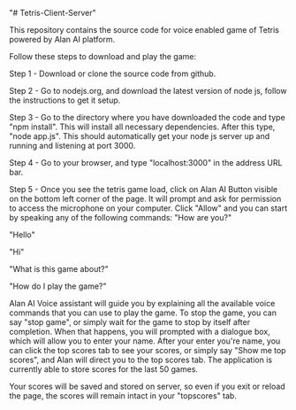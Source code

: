 "# Tetris-Client-Server" 

This repository contains the source code for voice enabled game of Tetris powered by Alan AI platform.

Follow these steps to download and play the game:

Step 1 - Download or clone the source code from github.

Step 2 - Go to nodejs.org, and download the latest version of node js, follow the instructions to get it setup.

Step 3 - Go to the directory where you have downloaded the code and type "npm install". This will install all necessary dependencies. After this type, "node app.js". This should automatically get your node js server up and running and listening at port 3000.

Step 4 - Go to your browser, and type "localhost:3000" in the address URL bar.

Step 5 - Once you see the tetris game load, click on Alan AI Button visible on the bottom left corner of the page. It will prompt and ask for permission to access the microphone on your computer. Click "Allow" and you can start by speaking any of the following commands: "How are you?"

"Hello"

"Hi"

"What is this game about?"

"How do I play the game?"

Alan AI Voice assistant will guide you by explaining all the available voice commands that you can use to play the game. To stop the game, you can say "stop game", or simply wait for the game to stop by itself after completion. When that happens, you will prompted with a dialogue box, which will allow you to enter your name. After your enter you're name, you can click the top scores tab to see your scores, or simply say "Show me top scores", and Alan will direct you to the top scores tab. The application is currently able to store scores for the last 50 games.


Your scores will be saved and stored on server, so even if you exit or reload the page, the scores will remain intact in your "topscores" tab.